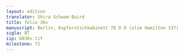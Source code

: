 ```yaml
---
layout: edition
translator: Shira Schwam-Baird
title: folio 36v
manuscript: Berlin, Kupferstichkabinett 78 D 8 (olim Hamilton 337)
sigla: BT
iip: b036v.tif
milestone: 72
---
```

